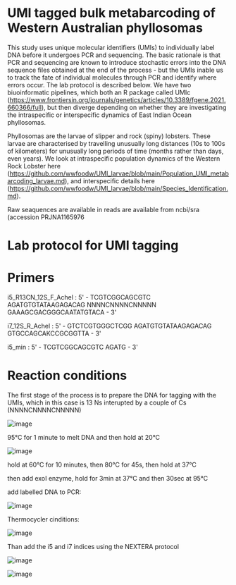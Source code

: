# UMI tagged bulk metabarcoding of Western Australian phyllosomas

This study uses unique molecular identifiers (UMIs) to individually label DNA before it undergoes PCR and sequencing. The basic rationale is that PCR and sequencing are known to introduce stochastic errors into the DNA sequence files obtained at the end of the process - but the UMIs inable us to track the fate of individual molecules through PCR and identify where errors occur. The lab protocol is described below. We have two biuoinformatic pipelines, which both an R package called UMIc (https://www.frontiersin.org/journals/genetics/articles/10.3389/fgene.2021.660366/full), but then diverge depending on whether they are investigating the intraspecific or interspecific dynamics of East Indian Ocean phyllosomas. 

Phyllosomas are the larvae of slipper and rock (spiny) lobsters. These larvae are characterised by travelling unusually long distances (10s to 100s of kilometers) for unusually long periods of time (months rather than days, even years). We look at intraspecific population dynamics of the Western Rock Lobster here (https://github.com/wwfoodw/UMI_larvae/blob/main/Population_UMI_metabarcoding_larvae.md), and interspecific details here (https://github.com/wwfoodw/UMI_larvae/blob/main/Species_Identification.md). 

Raw seaquences are available in reads are available from ncbi/sra (accession PRJNA1165976

# Lab protocol for UMI tagging

# Primers

i5_R13CN_12S_F_Achel :  5' - TCGTCGGCAGCGTC AGATGTGTATAAGAGACAG NNNNCNNNNCNNNNN GAAAGCGACGGGCAATATGTACA - 3'

i7_12S_R_Achel :        5' - GTCTCGTGGGCTCGG AGATGTGTATAAGAGACAG GTGCCAGCAKCCGCGGTTA - 3'

i5_min :                5' - TCGTCGGCAGCGTC AGATG - 3'

# Reaction conditions

The first stage of the process is to prepare the DNA for tagging with the UMIs, which in this case is 13 Ns interupted by a couple of Cs (NNNNCNNNNCNNNNN)
     
![image](https://github.com/user-attachments/assets/14258eb9-da21-48d1-98ca-beb7b434b74d)

95°C for 1 minute to melt DNA and then hold at 20°C
     
![image](https://github.com/user-attachments/assets/b814dcb2-1133-4a28-9727-0a5a0543240f)

hold at 60°C for 10 minutes, then 80°C for 45s, then hold at 37°C

then add exoI enzyme, hold for 3min at 37°C and then 30sec at 95°C

add labelled DNA to PCR:

![image](https://github.com/user-attachments/assets/4cf3e6bd-5544-4b78-a97a-0cd269b12415)

Thermocycler cinditions:

![image](https://github.com/user-attachments/assets/3ffb8a70-91e6-4a70-a913-1e9156c2e3b5)

Than add the i5 and i7 indices using the NEXTERA protocol
     
![image](https://github.com/user-attachments/assets/273181ad-e8fb-422d-9b28-aa369ba9cbfc)


![image](https://github.com/user-attachments/assets/0d76ce4c-8370-4960-8b74-1be8d26d4c17)
